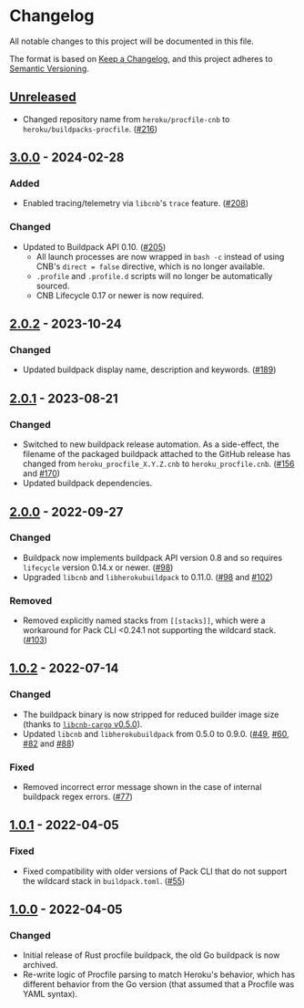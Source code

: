 # Changelog

All notable changes to this project will be documented in this file.

The format is based on [Keep a Changelog](https://keepachangelog.com/en/1.1.0/),
and this project adheres to [Semantic Versioning](https://semver.org/spec/v2.0.0.html).

## [Unreleased]

- Changed repository name from `heroku/procfile-cnb` to `heroku/buildpacks-procfile`. ([#216](https://github.com/heroku/buildpacks-procfile/pull/216))

## [3.0.0] - 2024-02-28

### Added

- Enabled tracing/telemetry via `libcnb`'s `trace` feature. ([#208](https://github.com/heroku/buildpacks-procfile/pull/208))

### Changed

- Updated to Buildpack API 0.10. ([#205](https://github.com/heroku/buildpacks-procfile/pull/205))
    - All launch processes are now wrapped in `bash -c` instead of using CNB's `direct = false` directive, which is no longer available.
    - `.profile` and `.profile.d` scripts will no longer be automatically sourced.
    - CNB Lifecycle 0.17 or newer is now required.

## [2.0.2] - 2023-10-24

### Changed

- Updated buildpack display name, description and keywords. ([#189](https://github.com/heroku/buildpacks-procfile/pull/189))

## [2.0.1] - 2023-08-21

### Changed

- Switched to new buildpack release automation. As a side-effect, the filename of the packaged buildpack attached to the GitHub release has changed from `heroku_procfile_X.Y.Z.cnb` to `heroku_procfile.cnb`. ([#156](https://github.com/heroku/buildpacks-procfile/pull/156) and [#170](https://github.com/heroku/buildpacks-procfile/pull/170))
- Updated buildpack dependencies.

## [2.0.0] - 2022-09-27

### Changed

- Buildpack now implements buildpack API version 0.8 and so requires `lifecycle` version 0.14.x or newer. ([#98](https://github.com/heroku/buildpacks-procfile/pull/98))
- Upgraded `libcnb` and `libherokubuildpack` to 0.11.0. ([#98](https://github.com/heroku/buildpacks-procfile/pull/98) and [#102](https://github.com/heroku/buildpacks-procfile/pull/102))

### Removed

- Removed explicitly named stacks from `[[stacks]]`, which were a workaround for Pack CLI <0.24.1 not supporting the wildcard stack. ([#103](https://github.com/heroku/buildpacks-procfile/pull/103))

## [1.0.2] - 2022-07-14

### Changed

- The buildpack binary is now stripped for reduced builder image size (thanks to [`libcnb-cargo` v0.5.0](https://github.com/heroku/libcnb.rs/releases/tag/libcnb-cargo%2Fv0.5.0)).
- Updated `libcnb` and `libherokubuildpack` from 0.5.0 to 0.9.0. ([#49](https://github.com/heroku/buildpacks-procfile/pull/49), [#60](https://github.com/heroku/buildpacks-procfile/pull/60), [#82](https://github.com/heroku/buildpacks-procfile/pull/82) and [#88](https://github.com/heroku/buildpacks-procfile/pull/88))

### Fixed

- Removed incorrect error message shown in the case of internal buildpack regex errors. ([#77](https://github.com/heroku/buildpacks-procfile/pull/77))

## [1.0.1] - 2022-04-05

### Fixed

- Fixed compatibility with older versions of Pack CLI that do not support the wildcard stack in `buildpack.toml`. ([#55](https://github.com/heroku/buildpacks-procfile/pull/55))

## [1.0.0] - 2022-04-05

### Changed

- Initial release of Rust procfile buildpack, the old Go buildpack is now archived.
- Re-write logic of Procfile parsing to match Heroku's behavior, which has different behavior from the Go version (that assumed that a Procfile was YAML syntax).

[unreleased]: https://github.com/heroku/buildpacks-procfile/compare/v3.0.0...HEAD
[3.0.0]: https://github.com/heroku/buildpacks-procfile/compare/v2.0.2...v3.0.0
[2.0.2]: https://github.com/heroku/buildpacks-procfile/compare/v2.0.1...v2.0.2
[2.0.1]: https://github.com/heroku/buildpacks-procfile/compare/v2.0.0...v2.0.1
[2.0.0]: https://github.com/heroku/buildpacks-procfile/compare/v1.0.2...v2.0.0
[1.0.2]: https://github.com/heroku/buildpacks-procfile/compare/v1.0.1...v1.0.2
[1.0.1]: https://github.com/heroku/buildpacks-procfile/compare/v1.0.0...v1.0.1
[1.0.0]: https://github.com/heroku/buildpacks-procfile/releases/tag/v1.0.0
